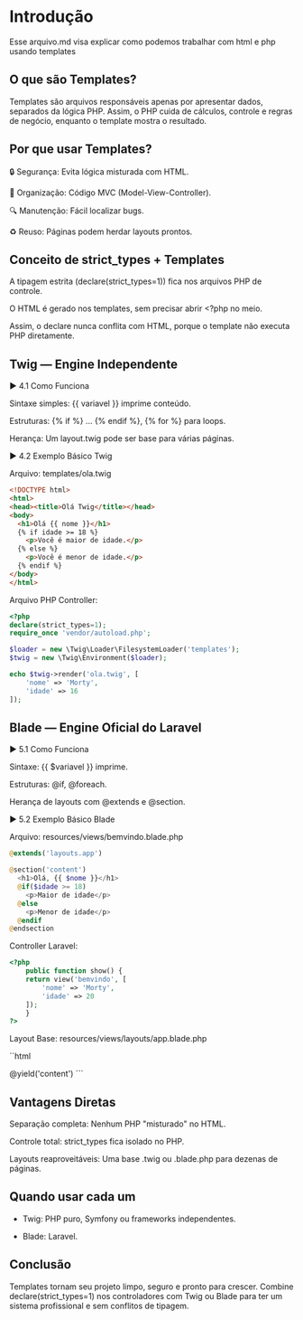 # Introdução

Esse arquivo.md visa explicar como podemos trabalhar com html e php usando templates

## O que são Templates?

Templates são arquivos responsáveis apenas por apresentar dados, separados da lógica PHP. Assim, o PHP cuida de cálculos, controle e regras de negócio, enquanto o template mostra o resultado.

## Por que usar Templates?

🔒 Segurança: Evita lógica misturada com HTML.

🧩 Organização: Código MVC (Model-View-Controller).

🔍 Manutenção: Fácil localizar bugs.

♻️ Reuso: Páginas podem herdar layouts prontos.

## Conceito de strict_types + Templates

A tipagem estrita (declare(strict_types=1)) fica nos arquivos PHP de controle.

O HTML é gerado nos templates, sem precisar abrir <?php no meio.

Assim, o declare nunca conflita com HTML, porque o template não executa PHP diretamente.

## Twig — Engine Independente

▶️ 4.1 Como Funciona

Sintaxe simples: {{ variavel }} imprime conteúdo.

Estruturas: {% if %} ... {% endif %}, {% for %} para loops.

Herança: Um layout.twig pode ser base para várias páginas.

▶️ 4.2 Exemplo Básico Twig

Arquivo: templates/ola.twig

``` html
<!DOCTYPE html>
<html>
<head><title>Olá Twig</title></head>
<body>
  <h1>Olá {{ nome }}</h1>
  {% if idade >= 18 %}
    <p>Você é maior de idade.</p>
  {% else %}
    <p>Você é menor de idade.</p>
  {% endif %}
</body>
</html>
```

Arquivo PHP Controller:
```php
<?php
declare(strict_types=1);
require_once 'vendor/autoload.php';

$loader = new \Twig\Loader\FilesystemLoader('templates');
$twig = new \Twig\Environment($loader);

echo $twig->render('ola.twig', [
    'nome' => 'Morty',
    'idade' => 16
]);
```

## Blade — Engine Oficial do Laravel

▶️ 5.1 Como Funciona

Sintaxe: {{ $variavel }} imprime.

Estruturas: @if, @foreach.

Herança de layouts com @extends e @section.

▶️ 5.2 Exemplo Básico Blade

Arquivo: resources/views/bemvindo.blade.php

```php
@extends('layouts.app')

@section('content')
  <h1>Olá, {{ $nome }}</h1>
  @if($idade >= 18)
    <p>Maior de idade</p>
  @else
    <p>Menor de idade</p>
  @endif
@endsection
```

Controller Laravel:

```php
<?php
    public function show() {
    return view('bemvindo', [
        'nome' => 'Morty',
        'idade' => 20
    ]);
    }
?>
```

Layout Base: resources/views/layouts/app.blade.php

``html
<!DOCTYPE html>
<html>
<head>
  <title>Meu Site</title>
</head>
<body>
  @yield('content')
</body>
</html>
```

## Vantagens Diretas

Separação completa: Nenhum PHP "misturado" no HTML.

Controle total: strict_types fica isolado no PHP.

Layouts reaproveitáveis: Uma base .twig ou .blade.php para dezenas de páginas.

## Quando usar cada um

- Twig: PHP puro, Symfony ou frameworks independentes.

- Blade: Laravel.

## Conclusão

Templates tornam seu projeto limpo, seguro e pronto para crescer. Combine declare(strict_types=1) nos controladores com Twig ou Blade para ter um sistema profissional e sem conflitos de tipagem.
